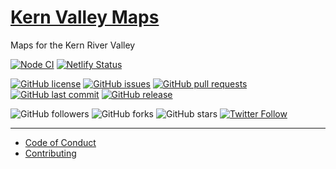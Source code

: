 # [Kern Valley Maps](https://maps.kernvalley.us)
Maps for the Kern River Valley

[![Node CI](https://github.com/kernvalley/maps.kernvalley.us/workflows/Node%20CI/badge.svg)](https://github.com/kernvalley/maps.kernvalley.us/actions)
[![Netlify Status](https://api.netlify.com/api/v1/badges/56c88c0a-8a05-41d8-a7a2-48a868f92f2f/deploy-status)](https://app.netlify.com/sites/angry-leavitt-d91f7f/deploys)

[![GitHub license](https://img.shields.io/github/license/kernvalley/maps.kernvalley.us.svg)](https://github.com/kernvalley/maps.kernvalley.us/blob/master/LICENSE)
[![GitHub issues](https://img.shields.io/github/issues/kernvalley/maps.kernvalley.us.svg)](https://github.com/kernvalley/maps.kernvalley.us/issues)
[![GitHub pull requests](https://img.shields.io/github/issues-pr/kernvalley/maps.kernvalley.us.svg)](https://github.com/kernvalley/maps.kernvalley.us/pulls)
[![GitHub last commit](https://img.shields.io/github/last-commit/kernvalley/maps.kernvalley.us.svg)](https://github.com/kernvalley/maps.kernvalley.us/commits/master)
[![GitHub release](https://img.shields.io/github/release/kernvalley/maps.kernvalley.us.svg)](https://github.com/kernvalley/maps.kernvalley.us/releases)

![GitHub followers](https://img.shields.io/github/followers/kernvalley.svg?style=social)
![GitHub forks](https://img.shields.io/github/forks/kernvalley/maps.kernvalley.us.svg?style=social)
![GitHub stars](https://img.shields.io/github/stars/kernvalley/maps.kernvalley.us.svg?style=social)
[![Twitter Follow](https://img.shields.io/twitter/follow/kern_valley.svg?style=social)](https://twitter.com/kern_valley)
- - -

- [Code of Conduct](./.github/CODE_OF_CONDUCT.md)
- [Contributing](./.github/CONTRIBUTING.md)
<!-- - [Security Policy](./.github/SECURITY.md) -->
